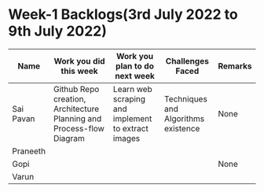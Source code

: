 # Week-1 Backlogs(3rd July 2022 to 9th July 2022)
| Name | Work you did this week | Work you plan to do next week | Challenges Faced | Remarks |
| --- | --- | --- | --- | --- |
| Sai Pavan | Github Repo creation, Architecture Planning and Process-flow Diagram | Learn web scraping and implement to extract images | Techniques and Algorithms existence | None |
| Praneeth | | | | |
| Gopi | | | |None|
| Varun | | | | |
